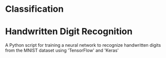 # Classification
# Handwritten Digit Recognition 
A Python script for training a neural network to recognize handwritten digits from the MNIST dataset using 'TensorFlow' and 'Keras'
